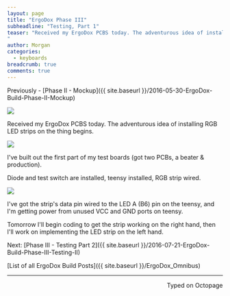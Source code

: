 ```yaml
---
layout: page
title: "ErgoDox Phase III"
subheadline: "Testing, Part 1"
teaser: "Received my ErgoDox PCBS today. The adventurous idea of installing RGB LED strips on the thing begins.
"
author: Morgan
categories:
  - keyboards
breadcrumb: true
comments: true
---
```


Previously - [Phase II - Mockup]({{ site.baseurl }}/2016-05-30-ErgoDox-Build-Phase-II-Mockup)

![](https://i.imgur.com/J77RoIp.jpg)

Received my ErgoDox PCBS today. The adventurous idea of installing RGB LED strips on the thing begins.

![](https://i.imgur.com/tIpuqvw.jpg)

I've built out the first part of my test boards (got two PCBs, a beater & production).

Diode and test switch are installed, teensy installed, RGB strip wired.

![](https://i.imgur.com/7TYT66F.jpg)

I've got the strip's data pin wired to the LED A (B6) pin on the teensy, and I'm getting power from unused VCC and GND ports on teensy.

Tomorrow I'll begin coding to get the strip working on the right hand, then I'll work on implementing the LED strip on the left hand.

Next: [Phase III - Testing Part 2]({{ site.baseurl }}/2016-07-21-ErgoDox-Build-Phase-III-Testing-II)

[List of all ErgoDox Build Posts]({{ site.baseurl }}/ErgoDox_Omnibus)

---
<p align="right">Typed on Octopage</p>
